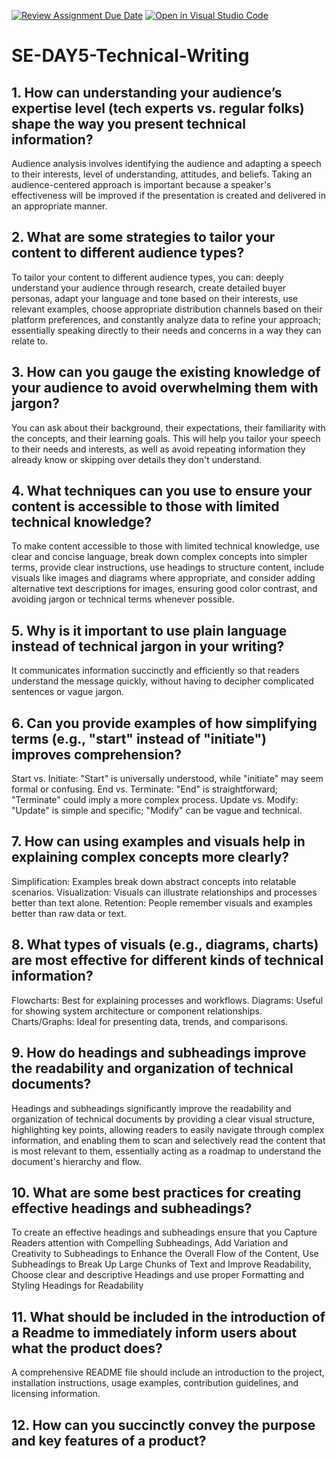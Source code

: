 [![Review Assignment Due Date](https://classroom.github.com/assets/deadline-readme-button-22041afd0340ce965d47ae6ef1cefeee28c7c493a6346c4f15d667ab976d596c.svg)](https://classroom.github.com/a/zsAR-pyY)
[![Open in Visual Studio Code](https://classroom.github.com/assets/open-in-vscode-2e0aaae1b6195c2367325f4f02e2d04e9abb55f0b24a779b69b11b9e10269abc.svg)](https://classroom.github.com/online_ide?assignment_repo_id=16170788&assignment_repo_type=AssignmentRepo)
# SE-DAY5-Technical-Writing
## 1. How can understanding your audience’s expertise level (tech experts vs. regular folks) shape the way you present technical information?

Audience analysis involves identifying the audience and adapting a speech to their interests, level of understanding, attitudes, and beliefs. Taking an audience-centered approach is important because a speaker's effectiveness will be improved if the presentation is created and delivered in an appropriate manner.


## 2. What are some strategies to tailor your content to different audience types?

To tailor your content to different audience types, you can: deeply understand your audience through research, create detailed buyer personas, adapt your language and tone based on their interests, use relevant examples, choose appropriate distribution channels based on their platform preferences, and constantly analyze data to refine your approach; essentially speaking directly to their needs and concerns in a way they can relate to. 



## 3. How can you gauge the existing knowledge of your audience to avoid overwhelming them with jargon?

You can ask about their background, their expectations, their familiarity with the concepts, and their learning goals. This will help you tailor your speech to their needs and interests, as well as avoid repeating information they already know or skipping over details they don't understand.

## 4. What techniques can you use to ensure your content is accessible to those with limited technical knowledge?

To make content accessible to those with limited technical knowledge, use clear and concise language, break down complex concepts into simpler terms, provide clear instructions, use headings to structure content, include visuals like images and diagrams where appropriate, and consider adding alternative text descriptions for images, ensuring good color contrast, and avoiding jargon or technical terms whenever possible. 


## 5. Why is it important to use plain language instead of technical jargon in your writing?



It communicates information succinctly and efficiently so that readers understand the message quickly, without having to decipher complicated sentences or vague jargon.


## 6. Can you provide examples of how simplifying terms (e.g., "start" instead of "initiate") improves comprehension?

 Start vs. Initiate: "Start" is universally understood, while "initiate" may seem formal or confusing. End vs. Terminate: "End" is straightforward; "Terminate" could imply a more complex process. Update vs. Modify: "Update" is simple and specific; "Modify" can be vague and technical.

## 7. How can using examples and visuals help in explaining complex concepts more clearly?

Simplification: Examples break down abstract concepts into relatable scenarios. Visualization: Visuals can illustrate relationships and processes better than text alone. Retention: People remember visuals and examples better than raw data or text.

## 8. What types of visuals (e.g., diagrams, charts) are most effective for different kinds of technical information?

Flowcharts: Best for explaining processes and workflows. Diagrams: Useful for showing system architecture or component relationships. Charts/Graphs: Ideal for presenting data, trends, and comparisons.

## 9. How do headings and subheadings improve the readability and organization of technical documents?

Headings and subheadings significantly improve the readability and organization of technical documents by providing a clear visual structure, highlighting key points, allowing readers to easily navigate through complex information, and enabling them to scan and selectively read the content that is most relevant to them, essentially acting as a roadmap to understand the document's hierarchy and flow. 


## 10. What are some best practices for creating effective headings and subheadings?

To create an effective headings and subheadings ensure that you Capture Readers attention with Compelling Subheadings, Add Variation and Creativity to Subheadings to Enhance the Overall Flow of the Content, Use Subheadings to Break Up Large Chunks of Text and Improve Readability, Choose clear and descriptive Headings and use proper Formatting and Styling Headings for Readability


## 11. What should be included in the introduction of a Readme to immediately inform users about what the product does?

A comprehensive README file should include an introduction to the project, installation instructions, usage examples, contribution guidelines, and licensing information.

## 12. How can you succinctly convey the purpose and key features of a product?
